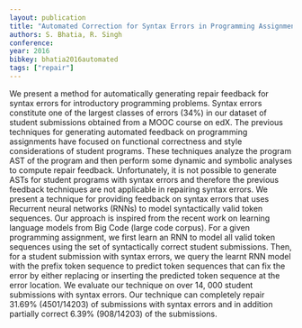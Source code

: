 ```yaml
---
layout: publication
title: "Automated Correction for Syntax Errors in Programming Assignments using Recurrent Neural Networks"
authors: S. Bhatia, R. Singh
conference: 
year: 2016
bibkey: bhatia2016automated
tags: ["repair"]
---
```

We present a method for automatically generating repair feedback for syntax errors for introductory programming problems. Syntax errors constitute one of the largest classes of errors (34%) in our dataset of student submissions obtained from a MOOC course on edX. The previous techniques for generating automated feedback on programming assignments have focused on functional correctness and style considerations of student programs. These techniques analyze the program AST of the program and then perform some dynamic and symbolic analyses to compute repair feedback. Unfortunately, it is not possible to generate ASTs for student programs with syntax errors and therefore the previous feedback techniques are not applicable in repairing syntax errors. We present a technique for providing feedback on syntax errors that uses Recurrent neural networks (RNNs) to model syntactically valid token sequences. Our approach is inspired from the recent work on learning language models from Big Code (large code corpus). For a given programming assignment, we first learn an RNN to model all valid token sequences using the set of syntactically correct student submissions. Then, for a student submission with
syntax errors, we query the learnt RNN model with the prefix token sequence to predict token sequences that can fix the error by either replacing or inserting the predicted token sequence at the error location. We evaluate our technique on over 14, 000 student submissions with syntax errors. Our technique can completely repair 31.69% (4501/14203) of submissions with syntax errors and in addition partially correct 6.39% (908/14203) of the submissions.
